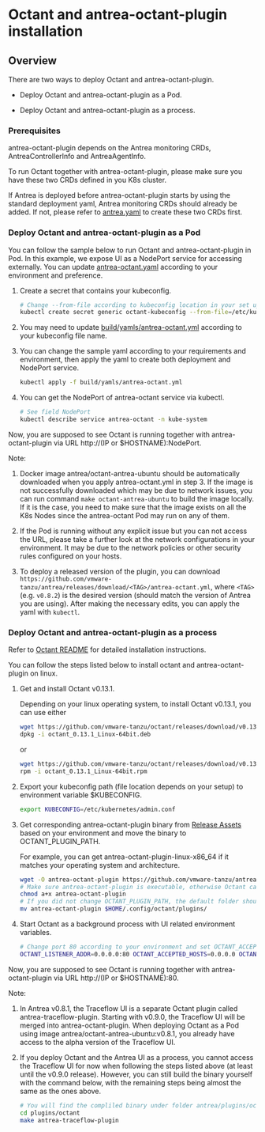 # Octant and antrea-octant-plugin installation

## Overview

There are two ways to deploy Octant and antrea-octant-plugin.

* Deploy Octant and antrea-octant-plugin as a Pod.

* Deploy Octant and antrea-octant-plugin as a process.


### Prerequisites
antrea-octant-plugin depends on the Antrea monitoring CRDs, AntreaControllerInfo and AntreaAgentInfo.

To run Octant together with antrea-octant-plugin, please make sure you have these two CRDs defined in you K8s cluster.

If Antrea is deployed before antrea-octant-plugin starts by using the standard deployment yaml, Antrea monitoring
CRDs should already be added. If not, please refer to [antrea.yaml](/build/yamls/antrea.yml) to
create these two CRDs first.

### Deploy Octant and antrea-octant-plugin as a Pod

You can follow the sample below to run Octant and antrea-octant-plugin in Pod.
In this example, we expose UI as a NodePort service for accessing externally.
You can update [antrea-octant.yaml](build/yamls/antrea-octant.yml) according to
your environment and preference.

1. Create a secret that contains your kubeconfig.

    ```bash
    # Change --from-file according to kubeconfig location in your set up.
    kubectl create secret generic octant-kubeconfig --from-file=/etc/kubernetes/admin.conf -n kube-system
    ```

2. You may need to update [build/yamls/antrea-octant.yml](/build/yamls/antrea-octant.yml) according to your kubeconfig file name.

3. You can change the sample yaml according to your requirements and environment, then apply the yaml to create both deployment and NodePort service.

    ```bash
    kubectl apply -f build/yamls/antrea-octant.yml
    ```
4. You can get the NodePort of antrea-octant service via kubectl.

    ```bash
    # See field NodePort
    kubectl describe service antrea-octant -n kube-system
    ```

Now, you are supposed to see Octant is running together with antrea-octant-plugin via URL http://(IP or $HOSTNAME):NodePort.

Note:

1. Docker image antrea/octant-antrea-ubuntu should be automatically downloaded
when you apply antrea-octant.yml in step 3. If the image is not successfully
downloaded which may be due to network issues, you can run command `make
octant-antrea-ubuntu` to build the image locally. If it is the case, you need
to make sure that the image exists on all the K8s Nodes since the antrea-octant
Pod may run on any of them.

2. If the Pod is running without any explicit issue but you can not access the
URL, please take a further look at the network configurations in your
environment. It may be due to the network policies or other security rules
configured on your hosts.

3. To deploy a released version of the plugin, you can download
`https://github.com/vmware-tanzu/antrea/releases/download/<TAG>/antrea-octant.yml`,
where `<TAG>` (e.g. `v0.8.2`) is the desired version (should match the version
of Antrea you are using). After making the necessary edits, you can apply the
yaml with `kubectl`.

### Deploy Octant and antrea-octant-plugin as a process

Refer to [Octant README](https://github.com/vmware-tanzu/octant/blob/master/README.md#installation) for 
detailed installation instructions.

You can follow the steps listed below to install octant and antrea-octant-plugin on linux.

1. Get and install Octant v0.13.1.

    Depending on your linux operating system, to install Octant v0.13.1, you can use either

    ```bash
    wget https://github.com/vmware-tanzu/octant/releases/download/v0.13.1/octant_0.13.1_Linux-64bit.deb
    dpkg -i octant_0.13.1_Linux-64bit.deb
    ```

    or
    
    ```bash
    wget https://github.com/vmware-tanzu/octant/releases/download/v0.13.1/octant_0.13.1_Linux-64bit.rpm
    rpm -i octant_0.13.1_Linux-64bit.rpm
    ```

2. Export your kubeconfig path (file location depends on your setup) to environment variable $KUBECONFIG.

    ```bash
    export KUBECONFIG=/etc/kubernetes/admin.conf
    ```

3. Get corresponding antrea-octant-plugin binary from [Release Assets](https://github.com/vmware-tanzu/antrea/releases)
based on your environment and move the binary to OCTANT_PLUGIN_PATH.

    For example, you can get antrea-octant-plugin-linux-x86_64 if it matches your operating system and architecture.

    ```bash
    wget -O antrea-octant-plugin https://github.com/vmware-tanzu/antrea/releases/download/v0.8.1/antrea-octant-plugin-linux-x86_64
    # Make sure antrea-octant-plugin is executable, otherwise Octant cannot find it.
    chmod a+x antrea-octant-plugin
    # If you did not change OCTANT_PLUGIN_PATH, the default folder should be $HOME/.config/octant/plugins.
    mv antrea-octant-plugin $HOME/.config/octant/plugins/
    ```

4. Start Octant as a background process with UI related environment variables.

    ```bash
    # Change port 80 according to your environment and set OCTANT_ACCEPTED_HOSTS based on your requirements
    OCTANT_LISTENER_ADDR=0.0.0.0:80 OCTANT_ACCEPTED_HOSTS=0.0.0.0 OCTANT_DISABLE_OPEN_BROWSER=true nohup octant &
    ```

Now, you are supposed to see Octant is running together with antrea-octant-plugin via URL http://(IP or $HOSTNAME):80.

Note:

1. In Antrea v0.8.1, the Traceflow UI is a separate Octant plugin called antrea-traceflow-plugin.
Starting with v0.9.0, the Traceflow UI will be merged into antrea-octant-plugin. When deploying Octant as a Pod using
image antrea/octant-antrea-ubuntu:v0.8.1, you already have access to the alpha version of the Traceflow UI.

2. If you deploy Octant and the Antrea UI as a process, you cannot access the Traceflow UI for now when following the
steps listed above (at least until the v0.9.0 release). However, you can still build the binary yourself with
the command below, with the remaining steps being almost the same as the ones above.

    ```bash
    # You will find the compliled binary under folder antrea/plugins/octant/bin.
    cd plugins/octant
    make antrea-traceflow-plugin
    ```

